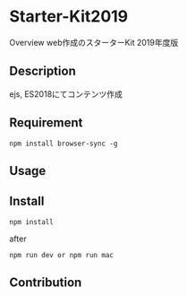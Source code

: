 Starter-Kit2019
====

Overview
web作成のスターターKit 2019年度版

## Description
ejs, ES2018にてコンテンツ作成

## Requirement
```
npm install browser-sync -g
```

## Usage

## Install
```
npm install
```
after
```
npm run dev or npm run mac
```

## Contribution


